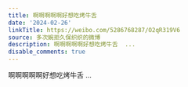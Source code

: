 ```yaml
---
title: 啊啊啊啊啊好想吃烤牛舌
date: '2024-02-26'
linkTitle: https://weibo.com/5286768287/O2qR319V6
source: 多次婉拒久保织织的微博
description: 啊啊啊啊啊好想吃烤牛舌  ...
disable_comments: true
---
```

啊啊啊啊啊好想吃烤牛舌  ...